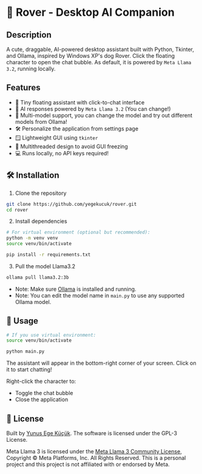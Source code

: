 # 🧠 Rover - Desktop AI Companion
## Description

A cute, draggable, AI-powered desktop assistant built with Python, Tkinter, and Ollama, inspired by Windows XP's dog Rover. Click the floating character to open the chat bubble. As default, it is powered by `Meta Llama 3.2`, running locally.

## Features

- 🧩 Tiny floating assistant with click-to-chat interface
- 💬 AI responses powered by `Meta Llama 3.2` (You can change!)
- 🤖 Multi-model support, you can change the model and try out different models from Ollama!
- 🛠️ Personalize the application from settings page
- 🪟 Lightweight GUI using `tkinter`
- 🧵 Multithreaded design to avoid GUI freezing
- 💻 Runs locally, no API keys required!

## 🛠️ Installation

1. Clone the repository

```sh
git clone https://github.com/yegekucuk/rover.git
cd rover
```

2. Install dependencies

```sh
# For virtual environment (optional but recommended):
python -m venv venv
source venv/bin/activate

pip install -r requirements.txt
```

3. Pull the model Llama3.2
```sh
ollama pull llama3.2:3b
```
- Note: Make sure [Ollama](https://github.com/ollama/ollama) is installed and running.
- Note: You can edit the model name in `main.py` to use any supported Ollama model.

## 🚀 Usage

```sh
# If you use virtual environment:
source venv/bin/activate

python main.py
```

The assistant will appear in the bottom-right corner of your screen. Click on it to start chatting!

Right-click the character to:
- Toggle the chat bubble
- Close the application

## 📄 License

Built by [Yunus Ege Küçük](https://github.com/yegekucuk). The software is licensed under the GPL-3 License.

Meta Llama 3 is licensed under the [Meta Llama 3 Community License](https://github.com/meta-llama/llama3/blob/main/LICENSE), Copyright © Meta Platforms, Inc. All Rights Reserved. This is a personal project and this project is not affiliated with or endorsed by Meta.
